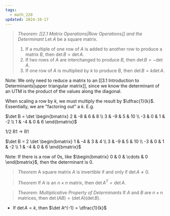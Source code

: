 ```yaml
---
tags:
  - math_220
updated: 2024-10-17
---
```


> *Theorem: [[2.1 Matrix Operations|Row Operations]] and the Determinant*
> Let $A$ be a square matrix.
> 1. If a multiple of one row of $A$ is added to another row to produce a matrix $B$, then $\det B = \det A$.
> 2. If two rows of $A$ are interchanged to produce $B$, then $\det B = -\det A$.
> 3. If one row of $A$ is multiplied by $k$ to produce $B$, then $\det B = k \det A$.

Note: We only need to reduce a matrix to an [[3.1 Introduction to Determinants|upper triangular matrix]], since we know the determinant of an UTM is the product of the values along the diagonal.

When scaling a row by $k$, we must multiply the result by $\dfrac{1}{k}$. Essentially, we are "factoring out" a $k$. E.g.

$\det B = \det \begin{bmatrix} 2 & -8 & 6 & 8 \\ 3 & -9 & 5 & 10 \\ -3 & 0 & 1 & -2 \\ 1 & -4 & 0 & 6 \end{bmatrix}$

1/2 R1 -> R1

$\det B = 2 \det \begin{bmatrix} 1 & -4 & 3 & 4 \\ 3 & -9 & 5 & 10 \\ -3 & 0 & 1 & -2 \\ 1 & -4 & 0 & 6 \end{bmatrix}$

Note: If there is a row of 0s, like $\begin{bmatrix} 0 & 0 & \cdots & 0 \end{bmatrix}$, then the determinant is 0.

> *Theorem*
> A square matrix $A$ is invertible if and only if $\det{A} \neq 0$.

> *Theorem*
> If $A$ is an $n \times n$ matrix, then $\det A^T = \det A$.

> *Theorem: Multiplicative Property of Determinants*
> If $A$ and $B$ are $n \times n$ matrices, then $\det(AB) = (\det A)(\det B)$.

- If $\det A = k$, then $\det A^{-1} = \dfrac{1}{k}$